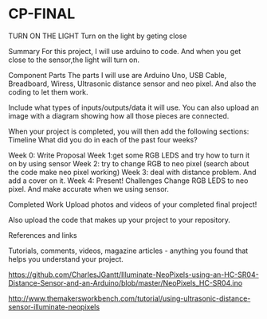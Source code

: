# CP-FINAL

TURN ON THE LIGHT
Turn on the light by geting close

Summary
For this project, I will use arduino to code. And when you get close to the sensor,the light will turn on.


Component Parts
The parts I will use are Arduino Uno, USB Cable, Breadboard, Wiress, Ultrasonic distance sensor and neo pixel. And also the coding to let them work.

Include what types of inputs/outputs/data it will use. You can also upload an image with a diagram showing how all those pieces are connected.

When your project is completed, you will then add the following sections:
Timeline
What did you do in each of the past four weeks?

Week 0: Write Proposal
Week 1:get some RGB LEDS and try how to turn it on by using sensor 
Week 2: try to change RGB to neo pixel (search about the code make neo pixel working)
Week 3: deal with distance problem. And add a cover on it.
Week 4: Present!
Challenges
Change RGB LEDS to neo pixel. And make accurate when we using sensor.

Completed Work
Upload photos and videos of your completed final project!

Also upload the code that makes up your project to your repository.

References and links

Tutorials, comments, videos, magazine articles - anything you found that helps you understand your project.


https://github.com/CharlesJGantt/Illuminate-NeoPixels-using-an-HC-SR04-Distance-Sensor-and-an-Arduino/blob/master/NeoPixels_HC-SR04.ino

http://www.themakersworkbench.com/tutorial/using-ultrasonic-distance-sensor-illuminate-neopixels
